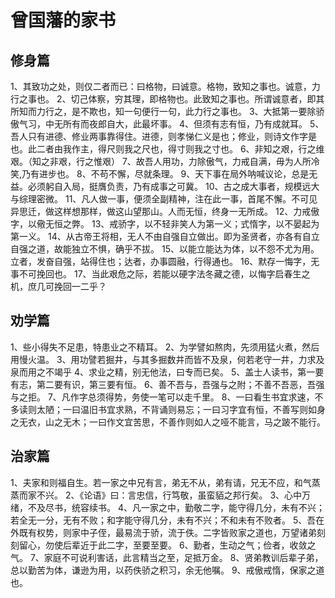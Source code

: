 
# 曾国藩的家书

## 修身篇

1、其致功之处，则仅二者而已：曰格物，曰诚意。格物，致知之事也。诚意，力行之事也。
2、切己体察，穷其理，即格物也。此致知之事也。所谓诚意者，即其所知而力行之，是不欺也，知一句便行一句，此力行之事也。
3、大抵第一要除骄傲气习，中无所有而夜郎自大，此最坏事。
4、但须有志有恒，乃有成就耳。
5、吾人只有进德、修业两事靠得住。进德，则孝悌仁义是也；修业，则诗文作字是也。此二者由我作主，得尺则我之尺也，得寸则我之寸也。
6、非知之艰，行之维艰。（知之非艰，行之惟艰）
7、故吾人用功，力除傲气，力戒自满，毋为人所冷笑,乃有进步也。
8、不苟不懈，尽就条理。
9、天下事在局外呐喊议论，总是无益。必须躬自入局，挺膺负责，乃有成事之可冀。
10、古之成大事者，规模远大与综理密微。
11、凡人做一事，便须全副精神，注在此一事，首尾不懈。不可见异思迁，做这样想那样，做这山望那山。人而无恒，终身一无所成。
12、力戒傲字，以儆无恒之弊。
13、戒骄字，以不轻非笑人为第一义；式惰字，以不晏起为第一义。
14、从古帝王将相，无人不由自强自立做出。即为圣贤者，亦各有自立自强之道，故能独立不惧，确乎不拔。
15、以能立能达为体，以不怨不尤为用。立者，发奋自强，站得住也；达者，办事圆融，行得通也。
16、默存一悔字，无事不可挽回也。
17、当此艰危之际，若能以硬字法冬藏之德，以悔字启春生之机，庶几可挽回一二乎？

## 劝学篇

1、些小得失不足患，特患业之不精耳。
2、为学譬如熬肉，先须用猛火煮，然后用慢火温。
3、用功譬若掘井，与其多掘数井而皆不及泉，何若老守一井，力求及泉而用之不竭乎
4、求业之精，别无他法，曰专而已矣。
5、盖士人读书，第一要有志，第二要有识，第三要有恒。
6、善不吾与，吾强与之附；不善不吾恶，吾强与之拒。
7、凡作字总须得势，务使一笔可以走千里。
8、一曰看生书宜求速，不多读则太陋；一曰温旧书宜求熟，不背诵则易忘；一曰习字宜有恒，不善写则如身之无衣，山之无木；一曰作文宜苦思，不善作则如人之哑不能言，马之跛不能行。

## 治家篇

1、夫家和则福自生。若一家之中兄有言，弟无不从，弟有请，兄无不应，和气蒸蒸而家不兴。
2、《论语》曰：言忠信，行笃敬，虽蛮貊之邦行矣。
3、心中万绪，不及尽书，统容续书。
4、凡一家之中，勤敬二字，能守得几分，未有不兴；若全无一分，无有不败；和字能守得几分，未有不兴；不和未有不败者。
5、吾在外既有权势，则家中子侄，最易流于骄，流于佚。二字皆败家之道也，万望诸弟刻刻留心，勿使后辈近于此二字，至要至要。
6、勤者，生动之气；俭者，收敛之气。
7、家庭不可说利害话，此言精当之至，足抵万金。
8、贤弟教训后辈子弟，总以勤苦为体，谦逊为用，以药佚骄之积习，余无他嘱。
9、戒傲戒惰，保家之道也。